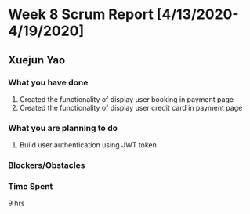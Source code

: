 # Week 8 Scrum Report  [4/13/2020-4/19/2020]

## Xuejun Yao

### What you have done
1. Created the functionality of display user booking in payment page
2. Created the functionality of display user credit card in payment page
### What you are planning to do
1. Build user authentication using JWT token

### Blockers/Obstacles


### Time Spent
9 hrs